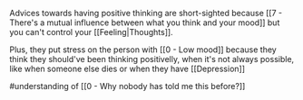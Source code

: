 Advices towards having positive thinking are short-sighted because [[7 - There's a mutual influence between what you think and your mood]] but you can't control your [[Feeling|Thoughts]].

Plus, they put stress on the person with [[0 - Low mood]] because they think they should've been thinking positivelly, when it's not always possible, like when someone else dies or when they have [[Depression]]

#understanding of [[0 - Why nobody has told me this before?]]